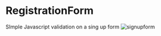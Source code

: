 # RegistrationForm
SImple Javascript validation on a sing up form
![signupform](https://user-images.githubusercontent.com/28121770/72189661-6ee37700-33cb-11ea-9ca3-fab9a5c50d06.png)
